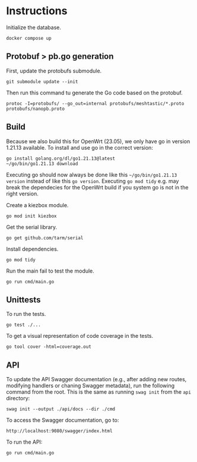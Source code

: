 # Instructions

Initialize the database.

```
docker compose up
```

## Protobuf > pb.go generation

First, update the protobufs submodule.

```
git submodule update --init
```

Then run this command tu generate the Go code based on the protobuf.

```
protoc -I=protobufs/ --go_out=internal protobufs/meshtastic/*.proto protobufs/nanopb.proto
```

## Build

Because we also build this for OpenWrt (23.05), we only have go in version 1.21.13 available.
To install and use go in the correct version:

```
go install golang.org/dl/go1.21.13@latest
~/go/bin/go1.21.13 download
```

Executing go should now always be done like this `~/go/bin/go1.21.13 version` instead of like this `go version`.
Executing `go mod tidy` e.g. may break the dependecies for the OpenWrt build if you system go is not in the right version.

Create a kiezbox module.

```
go mod init kiezbox
```

Get the serial library.
```
go get github.com/tarm/serial
```

Install dependencies.

```
go mod tidy
```

Run the main fail to test the module.
```
go run cmd/main.go
```

## Unittests

To run the tests.

```
go test ./...
```

To get a visual representation of code coverage in the tests.

```
go tool cover -html=coverage.out
```

## API

To update the API Swagger documentation (e.g., after adding new routes, modifying handlers or chaning Swagger metadata), run the following command from the root. This is the same as running `swag init` from the `api` directory:

```
swag init --output ./api/docs --dir ./cmd
```

To access the Swagger documentation, go to:

```
http://localhost:9080/swagger/index.html
```

To run the API:

```
go run cmd/main.go
```
